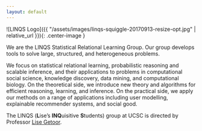 ```yaml
---
layout: default
---
```


![LINQS Logo]({{ "/assets/images/linqs-squiggle-20170913-resize-opt.jpg" | relative_url }}){: .center-image }

We are the LINQS Statistical Relational Learning Group.
Our group develops tools to solve large, structured, and heterogeneous problems.

We focus on statistical relational learning, probabilistic reasoning and scalable inference,
and their applications to problems in computational social science, knowledge discovery, data mining, and computational biology.
On the theoretical side, we introduce new theory and algorithms for efficient reasoning, learning, and inference.
On the practical side, we apply our methods on a range of applications including user modelling, explainable recommender systems, and social good.

The LINQS (**L**ise’s **INQ**uisitive **S**tudents) group at UCSC is directed by Professor [Lise Getoor](https://getoor.soe.ucsc.edu/).
